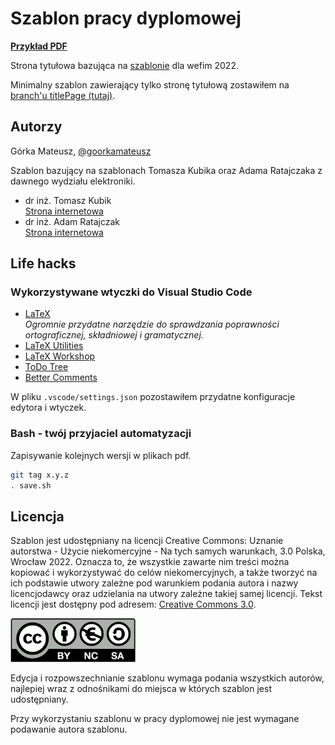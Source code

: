 # Szablon pracy dyplomowej

**[Przykład PDF](versions/PracaDyplomowa-LAST.pdf)**

Strona tytułowa bazująca na [szablonie][wefimszablon] dla wefim 2022.

Minimalny szablon zawierający tylko stronę tytułową zostawiłem na [branch'u titlePage (tutaj)](https://github.com/goorkamateusz/praca-dyplomowa-szablon/tree/titlePage).

## Autorzy
Górka Mateusz, [@goorkamateusz](https://goorkamateusz.github.io)

Szablon bazujący na szablonach Tomasza Kubika oraz Adama Ratajczaka z dawnego wydziału elektroniki.

- dr inż. Tomasz Kubik\
 [Strona internetowa](http://tomasz.kubik.staff.iiar.pwr.wroc.pl/)
- dr inż. Adam Ratajczak\
[Strona internetowa](http://diablo.iiar.pwr.edu.pl/~ar/LaTeX/mgr.php)

## Life hacks

### Wykorzystywane wtyczki do Visual Studio Code

- [LaTeX](https://marketplace.visualstudio.com/items?itemName=mathematic.vscode-latex)\
_Ogromnie przydatne narzędzie do sprawdzania poprawności ortograficznej, składniowej i gramatycznej._
- [LaTeX Utilities](https://marketplace.visualstudio.com/items?itemName=tecosaur.latex-utilities)
- [LaTeX Workshop](https://marketplace.visualstudio.com/items?itemName=James-Yu.latex-workshop)
- [ToDo Tree](https://marketplace.visualstudio.com/items?itemName=Gruntfuggly.todo-tree)
- [Better Comments](https://marketplace.visualstudio.com/items?itemName=aaron-bond.better-comments)

W pliku `.vscode/settings.json` pozostawiłem przydatne konfiguracje edytora i wtyczek.

### Bash - twój przyjaciel automatyzacji
Zapisywanie kolejnych wersji w plikach pdf.

```sh
git tag x.y.z
. save.sh
```

## Licencja

Szablon jest udostępniany na licencji Creative Commons: Uznanie autorstwa - Użycie niekomercyjne - Na tych samych warunkach, 3.0 Polska, Wrocław 2022.
Oznacza to, że wszystkie zawarte nim treści można kopiować i  wykorzystywać do celów niekomercyjnych, a także tworzyć na ich podstawie utwory zależne pod warunkiem podania autora i nazwy licencjodawcy oraz udzielania na utwory zależne takiej samej licencji. Tekst licencji jest dostępny pod adresem: [Creative Commons 3.0](http://creativecommons.org/licenses/by-nc-sa/3.0/pl/).

<img width="200px" src="img/by-nc-sa.png"/>

Edycja i rozpowszechnianie szablonu wymaga podania wszystkich autorów, najlepiej wraz z odnośnikami do miejsca w których szablon jest udostępniany.

Przy wykorzystaniu szablonu w pracy dyplomowej nie jest wymagane podawanie autora szablonu.

[wefimszablon]: https://view.officeapps.live.com/op/view.aspx?src=https%3A%2F%2Fwefim.pwr.edu.pl%2Ffcp%2FFGBUKOQtTKlQhbx08SlkDUg1eUTgtCgg9ACFDC1RDS2FBWxslAxt1FSVcViU%2F219%2Fpublic%2F2021%2Fdocs%2Fdyplomanci%2F08112021%2Fwzor_strony_tytulowej_inz_12.doc&wdOrigin=BROWSELINK&fbclid=IwAR3QWe-6gLxgH4UJTaxIHrGUU6fu77SGT4IZecImWhOfkByDa_ubz0pB0GA
